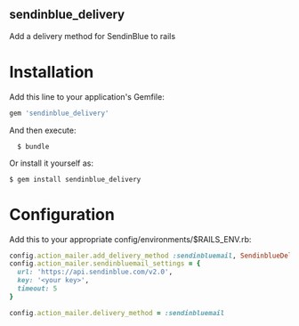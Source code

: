 ## sendinblue_delivery
Add a delivery method for SendinBlue to rails

# Installation
Add this line to your application's Gemfile:

```ruby
gem 'sendinblue_delivery'
```

And then execute:
```shell
  $ bundle
```

Or install it yourself as:

```shell
$ gem install sendinblue_delivery
```

# Configuration
Add this to your appropriate config/environments/$RAILS_ENV.rb:

```ruby
config.action_mailer.add_delivery_method :sendinbluemail, SendinblueDelivery
config.action_mailer.sendinbluemail_settings = {
  url: 'https://api.sendinblue.com/v2.0',
  key: '<your key>',
  timeout: 5
}

config.action_mailer.delivery_method = :sendinbluemail
```
